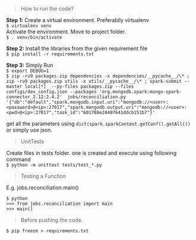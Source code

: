 > How to run the code?  


**Step 1:** Create a virtual environment. Preferablly virtualenv  
`$ virtualenv venv`  
Activate the environment. Move to project folder.   
`$ . venv/bin/activate`  

**Step 2:** Install the libraries from the given requirement file  
`$ pip install -r requirements.txt`  

**Step 3:** Simply Run  
`$ export DEBUG=1`  
`$ zip -ru9 packages.zip dependencies -x dependencies/__pycache__/\* ; zip -ru9 packages.zip utils -x utils/__pycache__/\* ; spark-submit --master local[*]  --py-files packages.zip --files configs/dev_config.json --packages 'org.mongodb.spark:mongo-spark-connector_2.12:2.4.2'  jobs/reconciliation.py '{"db":"default","spark.mongodb.input.uri":"mongodb://<user>:<password>@<ip>:27017","spark.mongodb.output.uri":"mongodb://<user>:<pwd>@<ip>:27017","task_id":"601788e24407641ddcb151b7"}'`  

get all the parameters using `dict(spark.sparkContext.getConf().getAll())` or simply use json.  
> UnitTests  
  
Create files in tests folder. one is created and execute using following command  
`$ python -m unittest tests/test_*.py`  
  
> Testing a Function   
  
E.g. jobs.reconciliation.main()  
  
`$ python`  
`>>> from jobs.reconciliation import main`  
`>>> main()`  
  
> Before pushing the code.  
  
`$ pip freeze > requirements.txt`  
